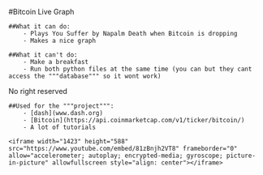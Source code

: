 #Bitcoin Live Graph


	##What it can do:
		- Plays You Suffer by Napalm Death when Bitcoin is dropping
		- Makes a nice graph
	
	##What it can't do:
		- Make a breakfast
		- Run both python files at the same time (you can but they cant access the """database""" so it wont work)
	
No right reserved

	##Used for the """project""":
		- [dash](www.dash.org)
		- [Bitcoin](https://api.coinmarketcap.com/v1/ticker/bitcoin/)
		- A lot of tutorials
		
	<iframe width="1423" height="588" src="https://www.youtube.com/embed/81zBnjh2VT8" frameborder="0" allow="accelerometer; autoplay; encrypted-media; gyroscope; picture-in-picture" allowfullscreen style="align: center"></iframe>